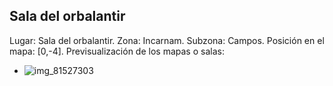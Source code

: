 ## Sala del orbalantir
Lugar: Sala del orbalantir.
Zona: Incarnam.
Subzona: Campos.
Posición en el mapa: [0,-4].
Previsualización de los mapas o salas:
- ![img_81527303](https://media.discordapp.net/attachments/1115311447145193482/1115366852625956914/81527303.jpg)